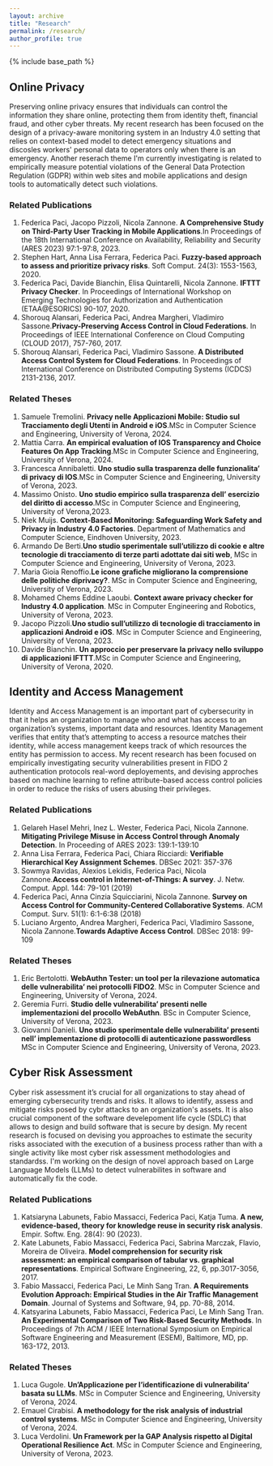 ```yaml
---
layout: archive
title: "Research"
permalink: /research/
author_profile: true
---
```


{% include base_path %}

## Online Privacy
 Preserving online privacy ensures that individuals can control the information they share online, protecting them from identity theft, financial fraud, and other cyber threats. My recent research has been focused on the design of a privacy-aware monitoring system in an Industry 4.0 setting that relies on context-based model to detect emergency situations and discosles workers' personal data to operators only when there is an emergency. Another reserach theme I'm currently investigating is related to empirically measure potential violations of the General Data Protection Regulation (GDPR) within web sites and mobile applications and design tools to automatically detect such violations.

### Related Publications
1. Federica Paci, Jacopo Pizzoli, Nicola Zannone. **A Comprehensive Study on Third-Party User Tracking in Mobile Applications**.In Proceedings of the 18th International Conference on Availability, Reliability and Security (ARES 2023) 97:1-97:8, 2023.
2. 	Stephen Hart, Anna Lisa Ferrara, Federica Paci. 
**Fuzzy-based approach to assess and prioritize privacy risks**. Soft Comput. 24(3): 1553-1563, 2020.
3. Federica Paci, Davide Bianchin, Elisa Quintarelli, Nicola Zannone. **IFTTT Privacy Checker**. In Proceedings of International Workshop on Emerging Technologies for Authorization and Authentication (ETAA@ESORICS) 90-107, 2020.
4. Shorouq Alansari, Federica Paci, Andrea Margheri, Vladimiro Sassone.**Privacy-Preserving Access Control in Cloud Federations**. In Proceedings of IEEE International Conference on Cloud Computing (CLOUD 2017), 757-760, 2017.
5. Shorouq Alansari, Federica Paci, Vladimiro Sassone. **A Distributed Access Control System for Cloud Federations**. In Proceedings of International Conference on Distributed Computing Systems (ICDCS) 2131-2136, 2017.

### Related Theses
1. Samuele Tremolini. **Privacy nelle Applicazioni Mobile: Studio sul Tracciamento degli Utenti in Android e iOS**.MSc in Computer Science and Engineering, University of Verona, 2024.
3. Mattia Carra. **An empirical evaluation of IOS Transparency and Choice Features On App Tracking**.MSc in Computer Science and Engineering, University of Verona, 2024.
4. Francesca Annibaletti. **Uno studio sulla trasparenza delle funzionalita’ di privacy di IOS**.MSc in Computer Science and Engineering, University of Verona, 2023.
5. Massimo Onisto. **Uno studio empirico sulla trasparenza dell’ esercizio del diritto di accesso**.MSc in Computer Science and Engineering, University of Verona,2023.
6. Niek Muijs. **Context-Based Monitoring: Safeguarding Work Safety and Privacy in Industry 4.0 Factories**. Department of Mathematics and Computer Science, Eindhoven University, 2023.
6. Armando De Berti.**Uno studio sperimentale sull’utilizzo di cookie e altre tecnologie di tracciamento di terze parti adottate dai siti web**, MSc in Computer Science and
Engineering, University of Verona, 2023.
7. Maria Gioia Renoffio.**Le icone grafiche migliorano la comprensione delle politiche diprivacy?**. MSc in Computer Science and Engineering, University of Verona, 2023.
8. Mohamed Chems Eddine Laoubi. **Context aware privacy checker for Industry 4.0 application**. MSc in Computer Engineering and Robotics, University of Verona, 2023.
9. Jacopo Pizzoli.**Uno studio sull’utilizzo di tecnologie di tracciamento in applicazioni Android e iOS**. MSc in Computer Science and Engineering, University of Verona, 2023.
10. Davide Bianchin. **Un approccio per preservare la privacy nello sviluppo di applicazioni IFTTT**.MSc in Computer Science and Engineering, University of Verona, 2020.

## Identity and Access Management
Identity and Access Management is an important part of cybersecurity in that it helps an organization to manage who and what has access to an organization’s systems, important data and resources. Identity Management verifies that entity that’s attempting to access a resource matches their identity, while access management keeps track of which resources the entity has permission to access. My recent research has been focused on empirically investigating security vulnerabilities present in FIDO 2 authentication protocols real-word deployements, and devising approches based on machine learning to refine attribute-based access control policies in order to reduce the risks of users abusing their privileges.

### Related Publications

1. Gelareh Hasel Mehri, Inez L. Wester, Federica Paci, Nicola Zannone.
**Mitigating Privilege Misuse in Access Control through Anomaly Detection**. In Proceeding of 
ARES 2023: 139:1-139:10
2. Anna Lisa Ferrara, Federica Paci, Chiara Ricciardi:
**Verifiable Hierarchical Key Assignment Schemes**. DBSec 2021: 357-376
3. Sowmya Ravidas, Alexios Lekidis, Federica Paci, Nicola Zannone.**Access control in Internet-of-Things: A survey**. J. Netw. Comput. Appl. 144: 79-101 (2019)
4. Federica Paci, Anna Cinzia Squicciarini, Nicola Zannone. **Survey on Access Control for Community-Centered Collaborative Systems**. ACM Comput. Surv. 51(1): 6:1-6:38 (2018)
5. Luciano Argento, Andrea Margheri, Federica Paci, Vladimiro Sassone, Nicola Zannone.**Towards Adaptive Access Control**. DBSec 2018: 99-109

### Related Theses

1. Eric Bertolotti. **WebAuthn Tester: un tool per la rilevazione automatica delle vulnerabilita’ nei protocolli FIDO2**. MSc in Computer Science and Engineering, University of
Verona, 2024.
2. Geremia Furri. **Studio delle vulnerabilita’ presenti nelle implementazioni del procollo WebAuthn**. BSc in Computer Science, University of Verona, 2023.
3. Giovanni Danieli. **Uno studio sperimentale delle vulnerabilita’ presenti nell’ implementazione di protocolli di autenticazione passwordless** MSc in Computer Science and
Engineering, University of Verona, 2023.

  
## Cyber Risk Assessment

Cyber risk assessment it’s crucial for all organizations to stay ahead of emerging cybersecurity trends and risks. It allows to identify, assess and mitigate risks posed by cybr attacks to an organization's assets. It is also crucial component of the software develepoment life cycle (SDLC) that allows to design and build software that is secure by design. My recent research is focused on devising you approaches to estimate the security risks associated with the execution of a business process rather than with a single activity like most cyber risk assessment methodologies and 
standardss. I'm working on the design of novel approach based on Large Language Models (LLMs) to detect vulnerabilites in software and automatically fix the code.

### Related Publications

1. Katsiaryna Labunets, Fabio Massacci, Federica Paci, Katja Tuma. **A new, evidence-based, theory for knowledge reuse in security risk analysis**. Empir. Softw. Eng. 28(4): 90 (2023).
2. Kate Labunets, Fabio Massacci, Federica Paci, Sabrina Marczak, Flavio, Moreira de
Oliveira. **Model comprehension for security risk assessment: an empirical comparison of tabular vs. graphical representations**. Empirical Software Engineering, 22, 6, pp.3017-3056, 2017. 
3. Fabio Massacci, Federica Paci, Le Minh Sang Tran. **A Requirements Evolution Approach: Empirical Studies in the Air Traffic Management Domain**. Journal of Systems and Software, 94, pp. 70-88, 2014. 
4. Katsyarina Labunets, Fabio Massacci, Federica Paci, Le Minh Sang Tran. **An Experimental Comparison of Two Risk-Based Security Methods**. In Proceedings of 7th ACM / IEEE International Symposium on Empirical Software Engineering and Measurement (ESEM), Baltimore, MD, pp. 163-172, 2013. 

### Related Theses

1. Luca Gugole. **Un’Applicazione per l’identificazione di vulnerabilita’ basata su LLMs**.
MSc in Computer Science and Engineering, University of Verona, 2024.
2. Emauel Cirabisi. **A methodology for the risk analysis of industrial control systems**. MSc
in Computer Science and Engineering, University of Verona, 2024.
3. Luca Verdolini. **Un Framework per la GAP Analysis rispetto al Digital Operational Resilience Act**. MSc in Computer Science and Engineering, University of Verona, 2023.

  


